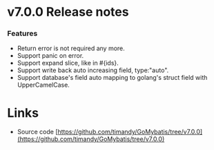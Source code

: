 <!--变更日志-->

# v7.0.0 Release notes

### Features

- Return error is not required any more.
- Support panic on error.
- Support expand slice, like in #{ids}.
- Support write back auto increasing field, type:"auto".
- Support database's field auto mapping to golang's struct field with UpperCamelCase.

# Links

- Source code [https://github.com/timandy/GoMybatis/tree/v7.0.0](https://github.com/timandy/GoMybatis/tree/v7.0.0)
